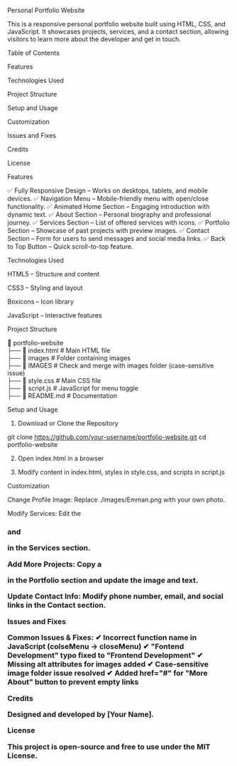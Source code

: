 Personal Portfolio Website

This is a responsive personal portfolio website built using HTML, CSS, and JavaScript. It showcases projects, services, and a contact section, allowing visitors to learn more about the developer and get in touch.

Table of Contents

Features

Technologies Used

Project Structure

Setup and Usage

Customization

Issues and Fixes

Credits

License


Features

✅ Fully Responsive Design – Works on desktops, tablets, and mobile devices.
✅ Navigation Menu – Mobile-friendly menu with open/close functionality.
✅ Animated Home Section – Engaging introduction with dynamic text.
✅ About Section – Personal biography and professional journey.
✅ Services Section – List of offered services with icons.
✅ Portfolio Section – Showcase of past projects with preview images.
✅ Contact Section – Form for users to send messages and social media links.
✅ Back to Top Button – Quick scroll-to-top feature.

Technologies Used

HTML5 – Structure and content

CSS3 – Styling and layout

Boxicons – Icon library

JavaScript – Interactive features


Project Structure

📂 portfolio-website  
 ├── 📄 index.html          # Main HTML file  
 ├── 📂 images              # Folder containing images  
 ├── 📂 IMAGES              # Check and merge with images folder (case-sensitive issue)  
 ├── 📄 style.css           # Main CSS file  
 ├── 📄 script.js           # JavaScript for menu toggle  
 ├── 📄 README.md           # Documentation

Setup and Usage

1. Download or Clone the Repository

git clone https://github.com/your-username/portfolio-website.git
cd portfolio-website


2. Open index.html in a browser


3. Modify content in index.html, styles in style.css, and scripts in script.js



Customization

Change Profile Image: Replace ./images/Emman.png with your own photo.

Modify Services: Edit the <h3> and <p> in the Services section.

Add More Projects: Copy a <div class="row"> in the Portfolio section and update the image and text.

Update Contact Info: Modify phone number, email, and social links in the Contact section.


Issues and Fixes

Common Issues & Fixes:
✔ Incorrect function name in JavaScript (colseMenu → closeMenu)
✔ "Fontend Development" typo fixed to "Frontend Development"
✔ Missing alt attributes for images added
✔ Case-sensitive image folder issue resolved
✔ Added href="#" for "More About" button to prevent empty links

Credits

Designed and developed by [Your Name].

License

This project is open-source and free to use under the MIT License.
